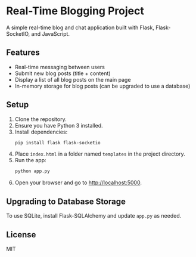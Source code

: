 # Real-Time Blogging Project

A simple real-time blog and chat application built with Flask, Flask-SocketIO, and JavaScript.

## Features

- Real-time messaging between users
- Submit new blog posts (title + content)
- Display a list of all blog posts on the main page
- In-memory storage for blog posts (can be upgraded to use a database)

## Setup

1. Clone the repository.
2. Ensure you have Python 3 installed.
3. Install dependencies:
    ```bash
    pip install flask flask-socketio
    ```
4. Place `index.html` in a folder named `templates` in the project directory.
5. Run the app:
    ```bash
    python app.py
    ```
6. Open your browser and go to [http://localhost:5000](http://localhost:5000).

## Upgrading to Database Storage

To use SQLite, install Flask-SQLAlchemy and update `app.py` as needed.

## License

MIT